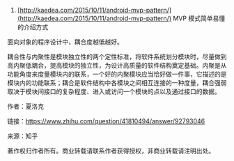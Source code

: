 1. [http://kaedea.com/2015/10/11/android-mvp-pattern/](http://kaedea.com/2015/10/11/android-mvp-pattern/) MVP 模式简单易懂的介绍方式

面向对象的程序设计中，耦合度越低越好。

耦合性与内聚性是模块独立性的两个定性标准，将软件系统划分模块时，尽量做到高内聚低耦合，提高模块的独立性，为设计高质量的软件结构奠定基础。内聚是从功能角度来度量模块内的联系，一个好的内聚模块应当恰好做一件事，它描述的是模块内的功能联系；耦合是软件结构中各模块之间相互连接的一种度量，耦合强弱取决于模块间接口的复杂程度、进入或访问一个模块的点以及通过接口的数据。

  


  


作者：夏洛克

  


链接：https://www.zhihu.com/question/41810494/answer/92793046

  


来源：知乎

  


著作权归作者所有。商业转载请联系作者获得授权，非商业转载请注明出处。

